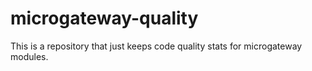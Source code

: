 # microgateway-quality
This is a repository that just keeps code quality stats for microgateway modules.
